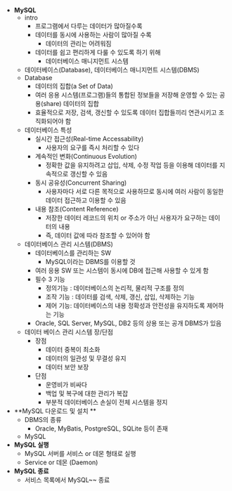 - **MySQL**
  - intro
    - 프로그램에서 다루는 데이터가 많아질수록
    - 데이터를 동시에 사용하는 사람이 많아질 수록
      - 데이터의 관리는 어려워짐
    - 데이터를 쉽고 편리하게 다룰 수 있도록 하기 위해 
      - 데이터베이스 매니지먼트 시스템
  - 데이터베이스(Database), 데이터베이스 매니지먼트 시스템(DBMS)
  - Database
    - 데이터의 집합(a Set of Data)
    - 여러 응용 시스템(프로그램)들의 통합된 정보들을 저장해 운영할 수 있는 공용(share) 데이터의 집합
    - 효율적으로 저장, 검색, 갱신할 수 있도록 데이터 집합들끼리 연관시키고 조직화되어야 함
  - 데이터베이스 특성
    - 실시간 접근성(Real-time Accessability)
      - 사용자의 요구를 즉시 처리할 수 있다
    - 계속적인 변화(Continuous Evolution)
      - 정확한 값을 유지하려고 삽입, 삭제, 수정 작업 등을 이용해 데이터를 지속적으로 갱신할 수 있음
    - 동시 공유성(Concurrent Sharing)
      - 사용자마다 서로 다른 목적으로 사용하므로 동시에 여러 사람이 동일한 데이터 접근하고 이용할 수 있음
    - 내용 참조(Content Reference)
      - 저장한 데이터 레코드의 위치 or 주소가 아닌 사용자가 요구하는 데이터의 내용
      - 즉, 데이터 값에 따라 참조할 수 있어야 함
  - 데이터베이스 관리 시스템(DBMS)
    - 데이터베이스를 관리하는 SW
      - MySQL이라는 DBMS를 이용할 것
    - 여러 응용 SW 또는 시스템이 동시에 DB에 접근해 사용할 수 있게 함
    - 필수 3 기능
      - 정의기능 : 데이터베이스의 논리적, 물리적 구조를 정의
      - 조작 기능 : 데이터를 검색, 삭제, 갱신, 삽입, 삭제하는 기능
      - 제어 기능: 데이터베이스의 내용 정확성과 안전성을 유지하도록 제어하는 기능
    - Oracle, SQL Server, MySQL, DB2 등의 상용 또는 공개 DBMS가 있음
  - 데이터 베이스 관리 시스템 장/단점
    - 장점 
      - 데이터 중복이 최소화
      - 데이터의 일관성 및 무결성 유지
      - 데이터 보안 보장
    - 단점
      - 운영비가 비싸다
      - 백업 및 복구에 대한 관리가 복잡
      - 부분적 데이터베이스 손실이 전체 시스템을 정지
- **MySQL 다운로드 및 설치 **
  - DBMS의 종류
    - Oracle, MyBatis, PostgreSQL, SQLite 등이 존재
  - MySQL
- **MySQL 실행**
  - MySQL 서버를 서비스 or 데몬 형태로 실행 
  - Service or 데몬 (Daemon)
- **MySQL 종료**
  - 서비스 목록에서 MySQL~~ 종료
